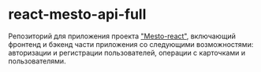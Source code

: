 # react-mesto-api-full
Репозиторий для приложения проекта <a href="https://mesto.kamelianov.nomoredomains.sbs">"Mesto-react"</a>, включающий фронтенд и бэкенд части приложения со следующими возможностями: авторизации и регистрации пользователей, операции с карточками и пользователями. 
